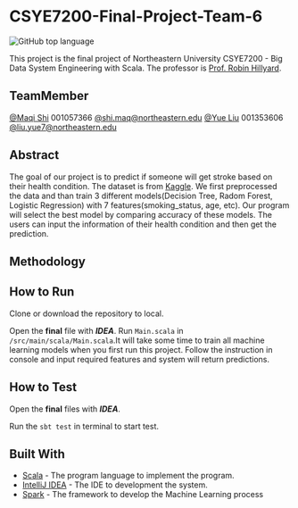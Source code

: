 # CSYE7200-Final-Project-Team-6
![GitHub top language](https://img.shields.io/github/languages/top/MAQI-SHI/CSYE-7200-Final-Project-Team-6.svg)

This project is the final project of Northeastern University CSYE7200 - Big Data System Engineering with Scala. The professor is [Prof. Robin Hillyard](https://github.com/rchillyard).

## TeamMember

[@Maqi Shi](https://github.com/MAQI-SHI) 001057366 [@shi.maq@northeastern.edu](shi.maq@norteastern.edu)
[@Yue Liu](https://github.com/YL-Hurry) 001353606 [@liu.yue7@northeastern.edu](liu.yue7@northestern.edu)

## Abstract

The goal of our project is to predict if someone will get stroke based on their health condition. The dataset is from [Kaggle](https://www.kaggle.com/lirilkumaramal/heart-stroke). We first preprocessed the data and than train 3 different models(Decision Tree, Radom Forest, Logistic Regression) with 7 features(smoking_status, age, etc). Our program will select the best model by comparing accuracy of these models. The users can input the information of their health condition and then get the prediction.

## Methodology



## How to Run

Clone or download the repository to local.

Open the **final** file with ***IDEA***. Run ```Main.scala``` in ```/src/main/scala/Main.scala```.It will take some time to train all machine learning models when you first run this project. Follow the instruction in console and input required features and system will return predictions.


## How to Test

Open the **final** files with ***IDEA***.

Run the ```sbt test``` in terminal to start test.

## Built With

* [Scala](https://www.scala-lang.org/) - The program language to implement the program.
* [IntelliJ IDEA](https://www.jetbrains.com/idea/) - The IDE to development the system.
* [Spark](https://databricks.com/spark/about) - The framework to develop the Machine Learning process
